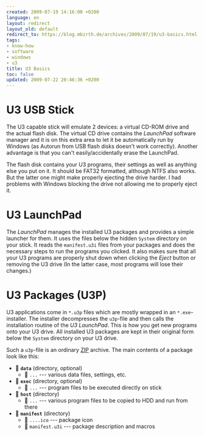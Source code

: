 ```yaml
---
created: 2009-07-19 14:16:00 +0200
language: en
layout: redirect
layout_old: default
redirect_to: https://blog.mbirth.de/archives/2009/07/19/u3-basics.html
tags:
- know-how
- software
- windows
- u3
title: U3 Basics
toc: false
updated: 2009-07-22 20:46:36 +0200
---
```


U3 USB Stick
============

The U3 capable stick will emulate 2 devices: a virtual CD-ROM drive and the actual flash disk. The virtual CD drive
contains the *LaunchPad* software manager and it is on this extra area to let it be automatically run by Windows (as
Autorun from USB flash disks doesn't work correctly). Another advantage is that you can't easily/accidentally erase the
LaunchPad.

The flash disk contains your U3 programs, their settings as well as anything else you put on it. It should be FAT32
formatted, although NTFS also works. But the latter one might make properly ejecting the drive harder. I had problems
with Windows blocking the drive not allowing me to properly eject it.


U3 LaunchPad
============

The *LaunchPad* manages the installed U3 packages and provides a simple launcher for them. It uses the files below the
hidden `System` directory on your stick. It reads the `manifest.u3i` files from your packages and does the necessary
steps to run the programs you clicked. It also makes sure that all your U3 programs are properly shut down when
clicking the *Eject* button or removing the U3 drive (In the latter case, most programs will lose their changes.)


U3 Packages (U3P)
=================

U3 applications come in `*.u3p` files which are mostly wrapped in an `*.exe`-installer. The installer decompresses the
`u3p`-file and then calls the installation routine of the *U3 LaunchPad*. This is how you get new programs onto your U3
drive. All installed U3 packages are kept in their original form below the `System` directory on your U3 drive.

Such a `u3p`-file is an ordinary [ZIP](http://en.wikipedia.org/wiki/ZIP_(file_format)) archive. The main contents of
a package look like this:

* 📂 **`data`** (directory, optional)
    * 📄 `...` --- various data files, settings, etc.
* 📂 **`exec`** (directory, optional)
    * 📄 `...` --- program files to be executed directly on stick
* 📂 **`host`** (directory)
    * 📄 `...` --- various program files to be copied to HDD and run from there
* 📂 **`manifest`** (directory)
    * 📄 `....ico` --- package icon
    * 📄 `manifest.u3i` --- package description and macros
